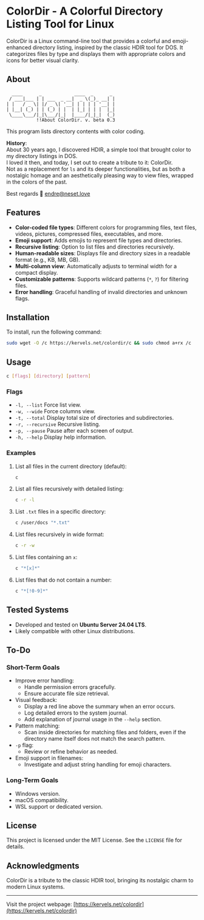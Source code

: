 # ColorDir - A Colorful Directory Listing Tool for Linux

ColorDir is a Linux command-line tool that provides a colorful and emoji-enhanced directory listing, inspired by the classic HDIR tool for DOS. It categorizes files by type and displays them with appropriate colors and icons for better visual clarity.

## About

```
  ____      _            ____  _      _
 / ___|___ | | ___  _ __|  _ \(_)_ __| |
| |   / _ \| |/ _ \| '__| | | | | '__| |
| |__| (_) | | (_) | |  | |_| | | |  |_|
 \____\___/|_|\___/|_|  |____/|_|_|  (_)
           !!About ColorDir. v. beta 0.3
```
This program lists directory contents with color coding.

**History**:  
About 30 years ago, I discovered HDIR, a simple tool that brought color to my directory listings in DOS.  
I loved it then, and today, I set out to create a tribute to it: ColorDir.  
Not as a replacement for `ls` and its deeper functionalities, but as both a nostalgic homage and an aesthetically pleasing way to view files, wrapped in the colors of the past.

Best regards 💌 [endre@neset.love](mailto:endre@neset.love)

## Features

- **Color-coded file types**: Different colors for programming files, text files, videos, pictures, compressed files, executables, and more.
- **Emoji support**: Adds emojis to represent file types and directories.
- **Recursive listing**: Option to list files and directories recursively.
- **Human-readable sizes**: Displays file and directory sizes in a readable format (e.g., KB, MB, GB).
- **Multi-column view**: Automatically adjusts to terminal width for a compact display.
- **Customizable patterns**: Supports wildcard patterns (`*`, `?`) for filtering files.
- **Error handling**: Graceful handling of invalid directories and unknown flags.

## Installation

To install, run the following command:

```bash
sudo wget -O /c https://kervels.net/colordir/c && sudo chmod a+rx /c
```

## Usage

```bash
c [flags] [directory] [pattern]
```

### Flags

- `-l, --list`       Force list view.
- `-w, --wide`       Force columns view.
- `-t, --total`      Display total size of directories and subdirectories.
- `-r, --recursive`  Recursive listing.
- `-p, --pause`      Pause after each screen of output.
- `-h, --help`       Display help information.

### Examples

1. List all files in the current directory (default):
   ```bash
   c
   ```

2. List all files recursively with detailed listing:
   ```bash
   c -r -l
   ```

3. List `.txt` files in a specific directory:
   ```bash
   c /user/docs "*.txt"
   ```

4. List files recursively in wide format:
   ```bash
   c -r -w
   ```

5. List files containing an `x`:
   ```bash
   c "*[x]*"
   ```

6. List files that do not contain a number:
   ```bash
   c "*[!0-9]*"
   ```

## Tested Systems

- Developed and tested on **Ubuntu Server 24.04 LTS**.  
- Likely compatible with other Linux distributions.

## To-Do

### Short-Term Goals

- Improve error handling:
  - Handle permission errors gracefully.
  - Ensure accurate file size retrieval.
- Visual feedback:
  - Display a red line above the summary when an error occurs.
  - Log detailed errors to the system journal.
  - Add explanation of journal usage in the `--help` section.
- Pattern matching:
  - Scan inside directories for matching files and folders, even if the directory name itself does not match the search pattern.
- `-p` flag:
  - Review or refine behavior as needed.
- Emoji support in filenames:
  - Investigate and adjust string handling for emoji characters.

### Long-Term Goals

- Windows version.
- macOS compatibility.
- WSL support or dedicated version.

## License

This project is licensed under the MIT License. See the `LICENSE` file for details.

## Acknowledgments

ColorDir is a tribute to the classic HDIR tool, bringing its nostalgic charm to modern Linux systems.

---

Visit the project webpage: [https://kervels.net/colordir](https://kervels.net/colordir)